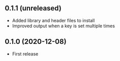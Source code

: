 ## 0.1.1 (unreleased)

- Added library and header files to install
- Improved output when a key is set multiple times

## 0.1.0 (2020-12-08)

- First release
